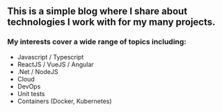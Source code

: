 <h2 style="border: none">This is a simple blog where I share about technologies I work with for my many projects.</h2>

<h3 style="border: none">My interests cover a wide range of topics including:</h3>

- Javascript / Typescript
- ReactJS / VueJS / Angular
- .Net / NodeJS
- Cloud
- DevOps
- Unit tests
- Containers (Docker, Kubernetes)
